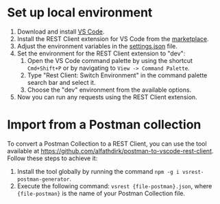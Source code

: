# Set up local environment
1. Download and install [VS Code](https://code.visualstudio.com/).
2. Install the REST Client extension for VS Code from the [marketplace](https://marketplace.visualstudio.com/items?itemName=humao.rest-client).
3. Adjust the environment variables in the [settings.json](./.vscode/settings.json) file.
4. Set the environment for the REST Client extension to "dev":
   1. Open the VS Code command palette by using the shortcut `Cmd+Shift+P` or by navigating to `View -> Command Palette`.
   2. Type "Rest Client: Switch Environment" in the command palette search bar and select it.
   3. Choose the "dev" environment from the available options.
5. Now you can run any requests using the REST Client extension.

# Import from a Postman collection
To convert a Postman Collection to a REST Client, you can use the tool available at https://github.com/alfathdirk/postman-to-vscode-rest-client. Follow these steps to achieve it:

1. Install the tool globally by running the command `npm -g i vsrest-postman-generator`.
2. Execute the following command: `vsrest {file-postman}.json`, where `{file-postman}` is the name of your Postman Collection file.